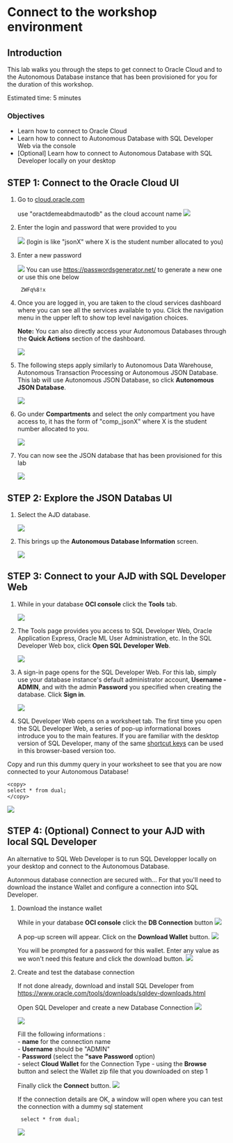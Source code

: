 # Connect to the workshop environment

## **Introduction**

This lab walks you through the steps to get connect to Oracle Cloud and to the Autonomous Database instance that has been provisioned for you for the duration of this workshop.

Estimated time: 5 minutes

### Objectives

- Learn how to connect to Oracle Cloud
- Learn how to connect to Autonomous Database with SQL Developer Web via the console
- [Optional] Learn how to connect to Autonomous Database with SQL Developer locally on your desktop


## **STEP 1**: Connect to the Oracle Cloud UI

1. Go to [cloud.oracle.com](https://cloud.oracle.com)

    use "oractdemeabdmautodb" as the cloud account name
    ![](./images/Cloud.png " ")

2. Enter the login and password that were provided to you 

    ![](./images/login1.png " ")
    (login is like "jsonX" where X is the student number allocated to you)

3. Enter a new password

    ![](./images/login2.png " ")
    You can use https://passwordsgenerator.net/ to generate a new one
    or use this one below 


        ZWFq%8!x

2. Once you are logged in, you are taken to the cloud services dashboard where you can see all the services available to you. Click the navigation menu in the upper left to show top level navigation choices.

    __Note:__ You can also directly access your Autonomous Databases through the __Quick Actions__ section of the dashboard.

    ![](./images/Picture100-36.png " ")

3. The following steps apply similarly to Autonomous Data Warehouse, Autonomous Transaction Processing or Autonomous JSON Database. This lab will use Autonomous JSON Database, so click **Autonomous JSON Database**.

    ![](images/Selection.png " ")

4. Go under **Compartments** and select the only compartment you have access to, it has the form of "comp_jsonX" where X is the student number allocated to you. 

    ![](./images/Compartment1.png " ")

5. You can now see the JSON database that has been provisioned for this lab

    ![](./images/Compartment2.png " ")

## **STEP 2**:  Explore the JSON Databas UI

1. Select the AJD database.

    ![](./images/ChooseAJD1.png " ")

2. This brings up the __Autonomous Database Information__ screen.

    ![](./images/Details1.png " ")


## **STEP 3**: Connect to your AJD with SQL Developer Web

1.  While in your database **OCI console** click the **Tools** tab.

    ![](./images/Tools1.png " ")

3.  The Tools page provides you access to SQL Developer Web, Oracle Application Express, Oracle ML User Administration, etc. In the SQL Developer Web box, click **Open SQL Developer Web**.

    ![](./images/SQLDevWeb.png " ")

4.  A sign-in page opens for the SQL Developer Web. For this lab, simply use your database instance's default administrator account, **Username - ADMIN**, and with the admin **Password** you specified when creating the database. Click **Sign in**.

    ![](./images/Picture100-16.png " ")

5.  SQL Developer Web opens on a worksheet tab. The first time you open the SQL Developer Web, a series of pop-up informational boxes introduce you to the main features. If you are familiar with the desktop version of SQL Developer, many of the same [shortcut keys](https://docs.oracle.com/en/database/oracle/sql-developer-web/19.2.1/sdweb/worksheet-page.html#GUID-3B651F54-DE41-42BD-B643-19741A25213A) can be used in this browser-based version too.

Copy and run this dummy query in your worksheet to see that you are now connected to your Autonomous Database!

    <copy>
    select * from dual;
    </copy>


![](./images/dummyquery.png " ")

## **STEP 4**: (Optional) Connect to your AJD with local SQL Developer

An alternative to SQL Web Developer is to run SQL Developper locally on your desktop and connect to the Autonomous Database.

Autonmous database connection are secured with...
For that you'll need to download the instance Wallet and configure a connection into SQL Developer.

1. Download the instance wallet

    While in your database **OCI console** click the **DB Connection** button
    ![](./images/DBConnection.png " ")

    A pop-up screen will appear. Click on the **Download Wallet** button.
    ![](./images/DownloadWallet.png " ")

    You will be prompted for a password for this wallet. Enter any value as we won't need this feature and click the download button.
    ![](./images/DownloadWallet2.png " ")


2. Create and test the database connection

    If not done already, download and install SQL Developer from https://www.oracle.com/tools/downloads/sqldev-downloads.html

    Open SQL Developer and create a new Database Connection
    ![](./images/SQLDev1.png " ")

    ![](./images/SQLDev2.png " ")


    Fill the following informations :<br>
        - **name** for the connection name <br> 
        - **Username** should be "ADMIN" <br>
        -  **Password** (select the **"save Password** option) <br>
        - select **Cloud Wallet** for the Connection Type
        - using the **Browse** button and select the Wallet zip file that you downloaded on step 1
        
    Finally click the **Connect** button.
    ![](./images/SQLDev3.png " ")

    If the connection details are OK, a window will open where you can test the connection with a dummy sql statement

        select * from dual;

    ![](./images/SQLDev4.png " ")


